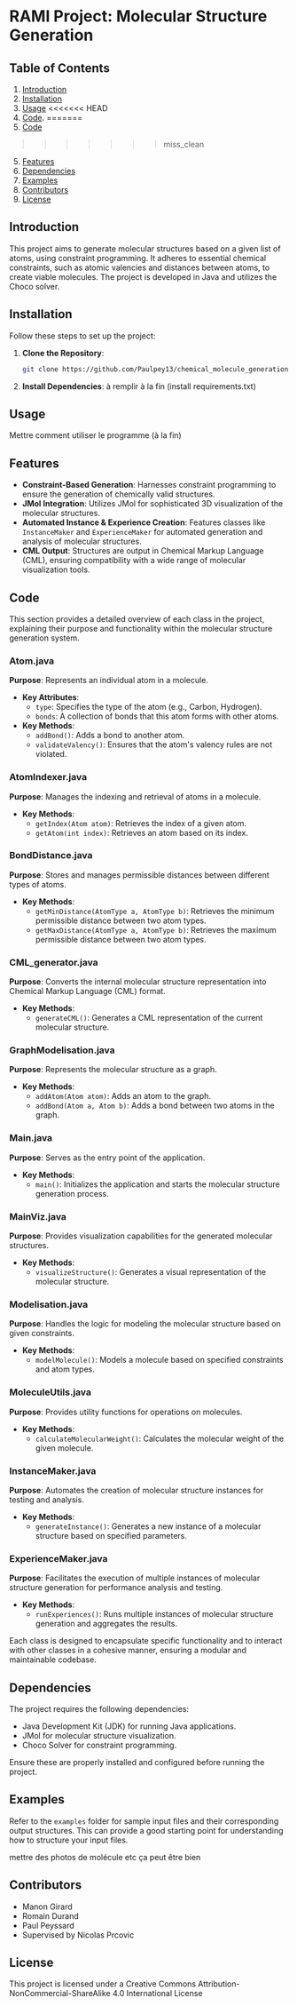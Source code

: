 # RAMI Project: Molecular Structure Generation

## Table of Contents

1. [Introduction](#introduction)
2. [Installation](#installation)
3. [Usage](#usage)
<<<<<<< HEAD
4. [Code](#code).
=======
4. [Code](#code)
>>>>>>> miss_clean
5. [Features](#features)
6. [Dependencies](#dependencies)
9. [Examples](#examples)
11. [Contributors](#contributors)
12. [License](#license)

## Introduction

This project aims to generate molecular structures based on a given list of atoms, using constraint programming. It adheres to essential chemical constraints, such as atomic valencies and distances between atoms, to create viable molecules. The project is developed in Java and utilizes the Choco solver.

## Installation

Follow these steps to set up the project:

1. **Clone the Repository**:
    ```bash
    git clone https://github.com/Paulpey13/chemical_molecule_generation.git
    ```

2. **Install Dependencies**:
    à remplir à la fin (install requirements.txt)

## Usage

Mettre comment utiliser le programme (à la fin)

## Features

- **Constraint-Based Generation**: Harnesses constraint programming to ensure the generation of chemically valid structures.
- **JMol Integration**: Utilizes JMol for sophisticated 3D visualization of the molecular structures.
- **Automated Instance & Experience Creation**: Features classes like `InstanceMaker` and `ExperienceMaker` for automated generation and analysis of molecular structures.
- **CML Output**: Structures are output in Chemical Markup Language (CML), ensuring compatibility with a wide range of molecular visualization tools.

## Code

This section provides a detailed overview of each class in the project, explaining their purpose and functionality within the molecular structure generation system.

### Atom.java

**Purpose**: Represents an individual atom in a molecule.
- **Key Attributes**:
  - `type`: Specifies the type of the atom (e.g., Carbon, Hydrogen).
  - `bonds`: A collection of bonds that this atom forms with other atoms.
- **Key Methods**:
  - `addBond()`: Adds a bond to another atom.
  - `validateValency()`: Ensures that the atom's valency rules are not violated.

### AtomIndexer.java

**Purpose**: Manages the indexing and retrieval of atoms in a molecule.
- **Key Methods**:
  - `getIndex(Atom atom)`: Retrieves the index of a given atom.
  - `getAtom(int index)`: Retrieves an atom based on its index.

### BondDistance.java

**Purpose**: Stores and manages permissible distances between different types of atoms.
- **Key Methods**:
  - `getMinDistance(AtomType a, AtomType b)`: Retrieves the minimum permissible distance between two atom types.
  - `getMaxDistance(AtomType a, AtomType b)`: Retrieves the maximum permissible distance between two atom types.

### CML_generator.java

**Purpose**: Converts the internal molecular structure representation into Chemical Markup Language (CML) format.
- **Key Methods**:
  - `generateCML()`: Generates a CML representation of the current molecular structure.

### GraphModelisation.java

**Purpose**: Represents the molecular structure as a graph.
- **Key Methods**:
  - `addAtom(Atom atom)`: Adds an atom to the graph.
  - `addBond(Atom a, Atom b)`: Adds a bond between two atoms in the graph.

### Main.java

**Purpose**: Serves as the entry point of the application.
- **Key Methods**:
  - `main()`: Initializes the application and starts the molecular structure generation process.

### MainViz.java

**Purpose**: Provides visualization capabilities for the generated molecular structures.
- **Key Methods**:
  - `visualizeStructure()`: Generates a visual representation of the molecular structure.

### Modelisation.java

**Purpose**: Handles the logic for modeling the molecular structure based on given constraints.
- **Key Methods**:
  - `modelMolecule()`: Models a molecule based on specified constraints and atom types.

### MoleculeUtils.java

**Purpose**: Provides utility functions for operations on molecules.
- **Key Methods**:
  - `calculateMolecularWeight()`: Calculates the molecular weight of the given molecule.

### InstanceMaker.java

**Purpose**: Automates the creation of molecular structure instances for testing and analysis.
- **Key Methods**:
  - `generateInstance()`: Generates a new instance of a molecular structure based on specified parameters.

### ExperienceMaker.java

**Purpose**: Facilitates the execution of multiple instances of molecular structure generation for performance analysis and testing.
- **Key Methods**:
  - `runExperiences()`: Runs multiple instances of molecular structure generation and aggregates the results.

Each class is designed to encapsulate specific functionality and to interact with other classes in a cohesive manner, ensuring a modular and maintainable codebase.


## Dependencies

The project requires the following dependencies:

- Java Development Kit (JDK) for running Java applications.
- JMol for molecular structure visualization.
- Choco Solver for constraint programming.

Ensure these are properly installed and configured before running the project.

## Examples

Refer to the `examples` folder for sample input files and their corresponding output structures. This can provide a good starting point for understanding how to structure your input files.

mettre des photos de molécule etc ça peut être bien

## Contributors

- Manon Girard
- Romain Durand
- Paul Peyssard
- Supervised by Nicolas Prcovic

## License

This project is licensed under a Creative Commons Attribution-NonCommercial-ShareAlike 4.0 International License

